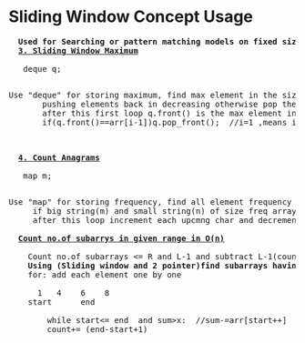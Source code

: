 # Sliding Window Concept Usage
   <pre>
  <b>Used for Searching or pattern matching models on fixed size</b>
  <b><a href="https://github.com/teja963/DSA_All_Models/blob/master/Sliding%20Window/3_sliding_window_max.cpp">3. Sliding Window Maximum</a></b>
 
   deque q;
    <p>Use "deque" for storing maximum, find max element in the size k(first k elements) by
       pushing elements back in decreasing otherwise pop the elements
       after this first loop q.front() is the max element in first size k elements
       if(q.front()==arr[i-1])q.pop_front();  //i=1 ,means if 2nd size of k contains first element then pop it</p>
  
  <b><a href="https://github.com/teja963/DSA_All_Models/blob/master/Sliding%20Window/4_count_anagrams.cpp">4. Count Anagrams</a></b>

   map m; 
    <p>Use "map" for storing frequency, find all element frequency in the small string for comparing by each char
     if big string(m) and small string(n) of size freq array equal c++; //basic
     after this loop increment each upcmng char and decrement each outgng char and update freq 
     
  <b><a href="https://github.com/teja963/DSA_All_Models/blob/master/Sliding%20Window/6.%20count%20the%20no%20of%20subarrays%20in%20given%20range.cpp">Count no.of subarrys in given range in O(n)</a></b>
   
    Count no.of subarrays <= R and L-1 and subtract L-1(count) from R(count)  //logic
    <b>Using (Sliding window and 2 pointer)find subarrays having sum less than or equal to X(eg: 5)</b>
    for: add each element one by one
    
      1   4    6    8
    start      end
    
        while start<= end  and sum>x:  //sum-=arr[start++]
        count+= (end-start+1)
             
